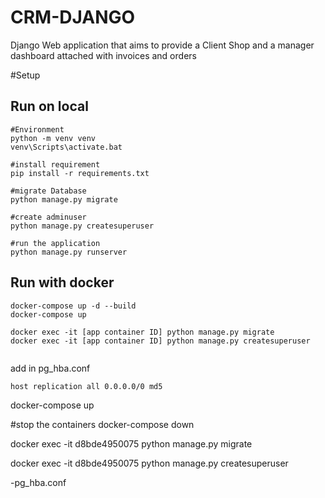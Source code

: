 # CRM-DJANGO

Django Web application that aims to provide a Client Shop and a manager dashboard attached with invoices and orders

#Setup
## Run on local
```
#Environment
python -m venv venv
venv\Scripts\activate.bat

#install requirement
pip install -r requirements.txt

#migrate Database
python manage.py migrate

#create adminuser
python manage.py createsuperuser

#run the application
python manage.py runserver
```

## Run with docker

```
docker-compose up -d --build
docker-compose up

docker exec -it [app container ID] python manage.py migrate
docker exec -it [app container ID] python manage.py createsuperuser


```
    
add in pg_hba.conf

```
host replication all 0.0.0.0/0 md5
```

docker-compose up


#stop the containers
docker-compose down

docker exec -it d8bde4950075 python manage.py migrate

docker exec -it d8bde4950075 python manage.py createsuperuser

-pg_hba.conf

